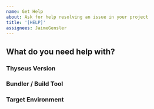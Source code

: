 ```yaml
---
name: Get Help
about: Ask for help resolving an issue in your project
title: '[HELP]'
assignees: JaimeGensler
---
```


## What do you need help with?

### Thyseus Version

<!-- e.g. 0.14.0 -->

### Bundler / Build Tool

<!-- Vite, Webpack, Bun, ... -->

### Target Environment

<!-- Browser, Node, Bun, ... -->
